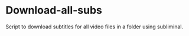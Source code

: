 # Download-all-subs

Script to download subtitles for all video files in a folder using subliminal.
